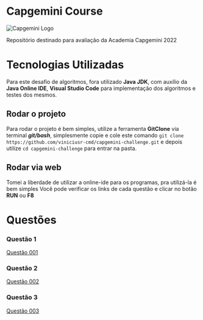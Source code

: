 # Capgemini Course
![Capgemini Logo](https://capgemini.proway.com.br/assets/img/logo-capgemini.png)

Repositório destinado para avaliação da Academia Capgemini 2022


# Tecnologias Utilizadas

Para este desafio de algoritmos, fora utilizado **Java JDK**, com auxílio da **Java Online IDE**, **Visual Studio Code** para implementação dos algoritmos e testes dos mesmos.

## Rodar o projeto

Para rodar o projeto é bem simples, utilize a ferramenta **GitClone** via terminal ***git/bash***, simplesmente copie e cole este comando
```git clone https://github.com/viniciusr-cmd/capgemini-challenge.git```
e depois utilize ``cd capgemini-challenge`` para entrar na pasta.

## Rodar via web

Tomei a liberdade de utilizar a online-ide para os programas, pra utilizá-la é bem simples
Você pode verificar os links de cada questão e clicar no botão **RUN** ou **F8**

# Questões
### Questão 1
[Questão 001](https://www.online-ide.com/p2ANkzonXm)

### Questão 2
[Questão 002](https://www.online-ide.com/AWi8gb9fEp)

### Questão 3
[Questão 003](https://www.online-ide.com/NdbwV6cYTF)
